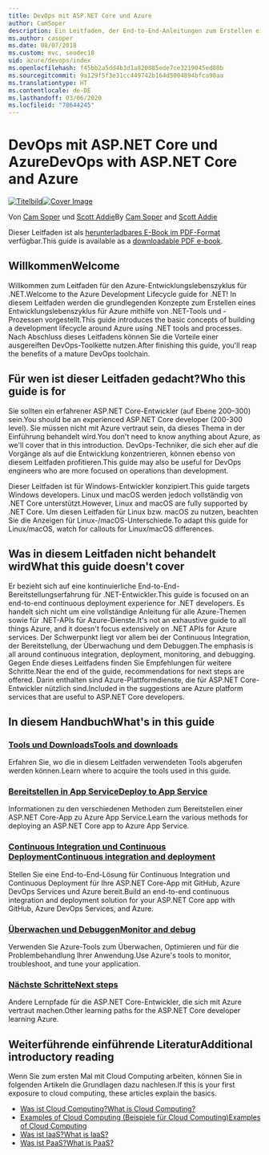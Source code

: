 ```yaml
---
title: DevOps mit ASP.NET Core und Azure
author: CamSoper
description: Ein Leitfaden, der End-to-End-Anleitungen zum Erstellen einer DevOps-Pipeline für eine in Azure gehostete ASP.NET Core-App bereitstellt.
ms.author: casoper
ms.date: 08/07/2018
ms.custom: mvc, seodec18
uid: azure/devops/index
ms.openlocfilehash: f45bb2a5dd4b3d1a820085ede7ce3219045ed80b
ms.sourcegitcommit: 9a129f5f3e31cc449742b164d5004894bfca90aa
ms.translationtype: HT
ms.contentlocale: de-DE
ms.lasthandoff: 03/06/2020
ms.locfileid: "78644245"
---
```

# <a name="devops-with-aspnet-core-and-azure"></a><span data-ttu-id="9a998-103">DevOps mit ASP.NET Core und Azure</span><span class="sxs-lookup"><span data-stu-id="9a998-103">DevOps with ASP.NET Core and Azure</span></span>

<span data-ttu-id="9a998-104">[![Titelbild](./media/cover-large.png)](https://aka.ms/devopsbook)</span><span class="sxs-lookup"><span data-stu-id="9a998-104">[![Cover Image](./media/cover-large.png)](https://aka.ms/devopsbook)</span></span>

<span data-ttu-id="9a998-105">Von [Cam Soper](https://twitter.com/camsoper) und [Scott Addie](https://twitter.com/scottaddie)</span><span class="sxs-lookup"><span data-stu-id="9a998-105">By [Cam Soper](https://twitter.com/camsoper) and [Scott Addie](https://twitter.com/scottaddie)</span></span>

<span data-ttu-id="9a998-106">Dieser Leitfaden ist als [herunterladbares E-Book im PDF-Format](https://aka.ms/devopsbook) verfügbar.</span><span class="sxs-lookup"><span data-stu-id="9a998-106">This guide is available as a [downloadable PDF e-book](https://aka.ms/devopsbook).</span></span>

## <a name="welcome"></a><span data-ttu-id="9a998-107">Willkommen</span><span class="sxs-lookup"><span data-stu-id="9a998-107">Welcome</span></span> 

<span data-ttu-id="9a998-108">Willkommen zum Leitfaden für den Azure-Entwicklungslebenszyklus für .NET.</span><span class="sxs-lookup"><span data-stu-id="9a998-108">Welcome to the Azure Development Lifecycle guide for .NET!</span></span> <span data-ttu-id="9a998-109">In diesem Leitfaden werden die grundlegenden Konzepte zum Erstellen eines Entwicklungslebenszyklus für Azure mithilfe von .NET-Tools und -Prozessen vorgestellt.</span><span class="sxs-lookup"><span data-stu-id="9a998-109">This guide introduces the basic concepts of building a development lifecycle around Azure using .NET tools and processes.</span></span> <span data-ttu-id="9a998-110">Nach Abschluss dieses Leitfadens können Sie die Vorteile einer ausgereiften DevOps-Toolkette nutzen.</span><span class="sxs-lookup"><span data-stu-id="9a998-110">After finishing this guide, you'll reap the benefits of a mature DevOps toolchain.</span></span>

## <a name="who-this-guide-is-for"></a><span data-ttu-id="9a998-111">Für wen ist dieser Leitfaden gedacht?</span><span class="sxs-lookup"><span data-stu-id="9a998-111">Who this guide is for</span></span>

<span data-ttu-id="9a998-112">Sie sollten ein erfahrener ASP.NET Core-Entwickler (auf Ebene 200–300) sein.</span><span class="sxs-lookup"><span data-stu-id="9a998-112">You should be an experienced ASP.NET Core developer (200-300 level).</span></span> <span data-ttu-id="9a998-113">Sie müssen nicht mit Azure vertraut sein, da dieses Thema in der Einführung behandelt wird.</span><span class="sxs-lookup"><span data-stu-id="9a998-113">You don't need to know anything about Azure, as we'll cover that in this introduction.</span></span> <span data-ttu-id="9a998-114">DevOps-Techniker, die sich eher auf die Vorgänge als auf die Entwicklung konzentrieren, können ebenso von diesem Leitfaden profitieren.</span><span class="sxs-lookup"><span data-stu-id="9a998-114">This guide may also be useful for DevOps engineers who are more focused on operations than development.</span></span>

<span data-ttu-id="9a998-115">Dieser Leitfaden ist für Windows-Entwickler konzipiert.</span><span class="sxs-lookup"><span data-stu-id="9a998-115">This guide targets Windows developers.</span></span> <span data-ttu-id="9a998-116">Linux und macOS werden jedoch vollständig von .NET Core unterstützt.</span><span class="sxs-lookup"><span data-stu-id="9a998-116">However, Linux and macOS are fully supported by .NET Core.</span></span> <span data-ttu-id="9a998-117">Um diesen Leitfaden für Linux bzw. macOS zu nutzen, beachten Sie die Anzeigen für Linux-/macOS-Unterschiede.</span><span class="sxs-lookup"><span data-stu-id="9a998-117">To adapt this guide for Linux/macOS, watch for callouts for Linux/macOS differences.</span></span>

## <a name="what-this-guide-doesnt-cover"></a><span data-ttu-id="9a998-118">Was in diesem Leitfaden nicht behandelt wird</span><span class="sxs-lookup"><span data-stu-id="9a998-118">What this guide doesn't cover</span></span>

<span data-ttu-id="9a998-119">Er bezieht sich auf eine kontinuierliche End-to-End-Bereitstellungserfahrung für .NET-Entwickler.</span><span class="sxs-lookup"><span data-stu-id="9a998-119">This guide is focused on an end-to-end continuous deployment experience for .NET developers.</span></span> <span data-ttu-id="9a998-120">Es handelt sich nicht um eine vollständige Anleitung für alle Azure-Themen sowie für .NET-APIs für Azure-Dienste.</span><span class="sxs-lookup"><span data-stu-id="9a998-120">It's not an exhaustive guide to all things Azure, and it doesn't focus extensively on .NET APIs for Azure services.</span></span> <span data-ttu-id="9a998-121">Der Schwerpunkt liegt vor allem bei der Continuous Integration, der Bereitstellung, der Überwachung und dem Debuggen.</span><span class="sxs-lookup"><span data-stu-id="9a998-121">The emphasis is all around continuous integration, deployment, monitoring, and debugging.</span></span> <span data-ttu-id="9a998-122">Gegen Ende dieses Leitfadens finden Sie Empfehlungen für weitere Schritte.</span><span class="sxs-lookup"><span data-stu-id="9a998-122">Near the end of the guide, recommendations for next steps are offered.</span></span> <span data-ttu-id="9a998-123">Darin enthalten sind Azure-Plattformdienste, die für ASP.NET Core-Entwickler nützlich sind.</span><span class="sxs-lookup"><span data-stu-id="9a998-123">Included in the suggestions are Azure platform services that are useful to ASP.NET Core developers.</span></span>

## <a name="whats-in-this-guide"></a><span data-ttu-id="9a998-124">In diesem Handbuch</span><span class="sxs-lookup"><span data-stu-id="9a998-124">What's in this guide</span></span>

### <a name="tools-and-downloads"></a>[<span data-ttu-id="9a998-125">Tools und Downloads</span><span class="sxs-lookup"><span data-stu-id="9a998-125">Tools and downloads</span></span>](xref:azure/devops/tools-and-downloads)

<span data-ttu-id="9a998-126">Erfahren Sie, wo die in diesem Leitfaden verwendeten Tools abgerufen werden können.</span><span class="sxs-lookup"><span data-stu-id="9a998-126">Learn where to acquire the tools used in this guide.</span></span>

### <a name="deploy-to-app-service"></a>[<span data-ttu-id="9a998-127">Bereitstellen in App Service</span><span class="sxs-lookup"><span data-stu-id="9a998-127">Deploy to App Service</span></span>](xref:azure/devops/deploy-to-app-service)

<span data-ttu-id="9a998-128">Informationen zu den verschiedenen Methoden zum Bereitstellen einer ASP.NET Core-App zu Azure App Service.</span><span class="sxs-lookup"><span data-stu-id="9a998-128">Learn the various methods for deploying an ASP.NET Core app to Azure App Service.</span></span>

### <a name="continuous-integration-and-deployment"></a>[<span data-ttu-id="9a998-129">Continuous Integration und Continuous Deployment</span><span class="sxs-lookup"><span data-stu-id="9a998-129">Continuous integration and deployment</span></span>](xref:azure/devops/cicd)

<span data-ttu-id="9a998-130">Stellen Sie eine End-to-End-Lösung für Continuous Integration und Continuous Deployment für Ihre ASP.NET Core-App mit GitHub, Azure DevOps Services und Azure bereit.</span><span class="sxs-lookup"><span data-stu-id="9a998-130">Build an end-to-end continuous integration and deployment solution for your ASP.NET Core app with GitHub, Azure DevOps Services, and Azure.</span></span>

### <a name="monitor-and-debug"></a>[<span data-ttu-id="9a998-131">Überwachen und Debuggen</span><span class="sxs-lookup"><span data-stu-id="9a998-131">Monitor and debug</span></span>](xref:azure/devops/monitor)

<span data-ttu-id="9a998-132">Verwenden Sie Azure-Tools zum Überwachen, Optimieren und für die Problembehandlung Ihrer Anwendung.</span><span class="sxs-lookup"><span data-stu-id="9a998-132">Use Azure's tools to monitor, troubleshoot, and tune your application.</span></span>

### <a name="next-steps"></a>[<span data-ttu-id="9a998-133">Nächste Schritte</span><span class="sxs-lookup"><span data-stu-id="9a998-133">Next steps</span></span>](xref:azure/devops/next-steps)

<span data-ttu-id="9a998-134">Andere Lernpfade für die ASP.NET Core-Entwickler, die sich mit Azure vertraut machen.</span><span class="sxs-lookup"><span data-stu-id="9a998-134">Other learning paths for the ASP.NET Core developer learning Azure.</span></span>

## <a name="additional-introductory-reading"></a><span data-ttu-id="9a998-135">Weiterführende einführende Literatur</span><span class="sxs-lookup"><span data-stu-id="9a998-135">Additional introductory reading</span></span>

<span data-ttu-id="9a998-136">Wenn Sie zum ersten Mal mit Cloud Computing arbeiten, können Sie in folgenden Artikeln die Grundlagen dazu nachlesen.</span><span class="sxs-lookup"><span data-stu-id="9a998-136">If this is your first exposure to cloud computing, these articles explain the basics.</span></span>

* [<span data-ttu-id="9a998-137">Was ist Cloud Computing?</span><span class="sxs-lookup"><span data-stu-id="9a998-137">What is Cloud Computing?</span></span>](https://azure.microsoft.com/overview/what-is-cloud-computing/)
* [<span data-ttu-id="9a998-138">Examples of Cloud Computing (Beispiele für Cloud Computing)</span><span class="sxs-lookup"><span data-stu-id="9a998-138">Examples of Cloud Computing</span></span>](https://azure.microsoft.com/overview/examples-of-cloud-computing/)
* [<span data-ttu-id="9a998-139">Was ist IaaS?</span><span class="sxs-lookup"><span data-stu-id="9a998-139">What is IaaS?</span></span>](https://azure.microsoft.com/overview/what-is-iaas/)
* [<span data-ttu-id="9a998-140">Was ist PaaS?</span><span class="sxs-lookup"><span data-stu-id="9a998-140">What is PaaS?</span></span>](https://azure.microsoft.com/overview/what-is-paas/)
